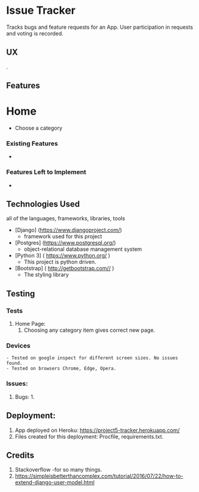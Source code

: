 # Issue Tracker  
Tracks bugs and feature requests for an App.
User participation in requests and voting is recorded.

## UX
.

## Features

# Home 
- Choose a category 


### Existing Features
-


### Features Left to Implement
- 

## Technologies Used

 all of the languages, frameworks, libraries, tools 
- [Django] (https://www.djangoproject.com/)
    - framework used for this project
- [Postgres] (https://www.postgresql.org/)
    - object-relational database management system 
- [Python 3] ( https://www.python.org/ )
    - This project is python driven.
- [Bootstrap] ( http://getbootstrap.com// )
   - The styling library

 


## Testing

### Tests

1. Home Page:
    1. Choosing any category item gives correct new page.
    


### Devices
    - Tested on google inspect for different screen sizes. No issues found.
    - Tested on browsers Chrome, Edge, Opera.

### Issues:
1. Bugs:
    1. 
    

## Deployment:

1. App deployed on Heroku: https://project5-tracker.herokuapp.com/
2. Files created for this deployment: Procfile, requirements.txt.

## Credits
1. Stackoverflow -for so many things.
2. https://simpleisbetterthancomplex.com/tutorial/2016/07/22/how-to-extend-django-user-model.html

